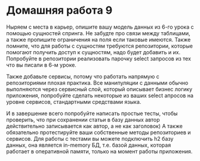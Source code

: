 # Домашняя работа 9

Ныряем с места в карьер, опишите вашу модель данных из 6-го урока с помощью сущностей спринга.
Не забудте про связи между таблицами, а также пропишите ограничения на поля если таковые имеются.
Также помните, что для работы с сущностям требуются репозитории, которые помогают получить доступ к сущностям, 
надо будет добавить и их. Попробуйте в репозитории реализовать парочку select запросов из тех что вы писали в 6-м уроке.

Также добавьте сервисы, потому что работать напрямую с репозиториями плохая практика. 
Все манипуляции с данными обычно выполняются через сервисный слой, который описывает бизнес логику приложения, 
попробуйте сделать некоторые из ваших select апросов на уровне сервисов, стандартными средствами языка. 

И в завершение всего попробуйте написать простые тесты, чтобы проверить, что при сохранении статьи в базу данных 
автор действительно записывается как автор, а не как заголовок) 
А также обязательно протестируйте ваши собственные методы репозиториев и сервисов.
Для работы с тестами вы можете подключить h2 базу данных, она является in-memory БД, 
т.е. базой данных, которая работает в оперативной памяти, только на момент работы приложения.